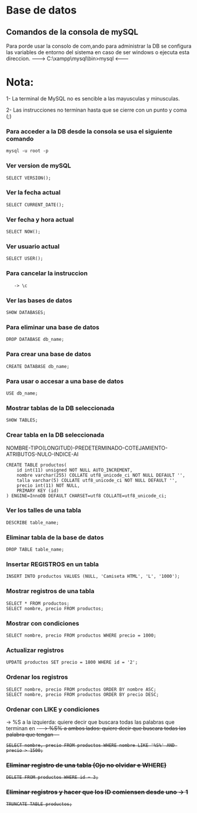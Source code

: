 
# Base de datos
## Comandos de la consola de mySQL

Para porde usar la consolo de com,ando para administrar la DB 
se configura las variables de entorno del sistema en caso de ser windows 
o ejecuta esta direccion.
  ---> C:\xampp\mysql\bin>mysql <---

# Nota: 
  1- La terminal de MySQL no es sencible 
  a las mayusculas y minusculas.

  2- Las instrucciones no terminan hasta que se 
  cierre con un punto y coma (;)

### Para acceder a la DB desde la consola se usa el siguiente comando
~~~
mysql -u root -p
~~~

### Ver version de mySQL
~~~
SELECT VERSION();
~~~

### Ver la fecha actual
~~~
SELECT CURRENT_DATE();
~~~

### Ver fecha y hora actual
~~~
SELECT NOW();
~~~

### Ver usuario actual
~~~
SELECT USER();
~~~

### Para  cancelar la instruccion
~~~
   -> \c
~~~

### Ver las bases de datos
~~~
SHOW DATABASES;
~~~

### Para eliminar una base de datos
~~~
DROP DATABASE db_name;
~~~

### Para crear una base de datos
~~~
CREATE DATABASE db_name;
~~~

### Para usar o accesar a una base de datos
~~~
USE db_name;
~~~

### Mostrar tablas de la DB seleccionada
~~~
SHOW TABLES;
~~~

### Crear tabla en la DB seleccionada

 NOMBRE-TIPO(LONGITUD)-PREDETERMINADO-COTEJAMIENTO-ATRIBUTOS-NULO-INDICE-AI
~~~
CREATE TABLE productos(
    id int(11) unsigned NOT NULL AUTO_INCREMENT,
    nombre varchar(255) COLLATE utf8_unicode_ci NOT NULL DEFAULT '',
    talla varchar(5) COLLATE utf8_unicode_ci NOT NULL DEFAULT '',
    precio int(11) NOT NULL,
    PRIMARY KEY (id)
) ENGINE=InnoDB DEFAULT CHARSET=utf8 COLLATE=utf8_unicode_ci;
~~~

### Ver los talles de una tabla
~~~
DESCRIBE table_name;
~~~

### Eliminar tabla de la base de datos
~~~
DROP TABLE table_name;
~~~

### Insertar REGISTROS en un tabla
~~~
INSERT INTO productos VALUES (NULL, 'Camiseta HTML', 'L', '1000');
~~~

### Mostrar registros de una tabla
~~~
SELECT * FROM productos;
SELECT nombre, precio FROM productos;
~~~

### Mostrar con condiciones
~~~
SELECT nombre, precio FROM productos WHERE precio = 1000;
~~~

### Actualizar registros
~~~
UPDATE productos SET precio = 1800 WHERE id = '2';
~~~

### Ordenar los registros
~~~
SELECT nombre, precio FROM productos ORDER BY nombre ASC;
SELECT nombre, precio FROM productos ORDER BY precio DESC;
~~~

### Ordenar con LIKE y condiciones
-> %S a la izquierda: quiere decir que buscara todas las palabras que terminan en -<S>-
-> %S% a ambos lados: quiere decir que buscara todas las palabra que tengan -<S>-
~~~
SELECT nombre, precio FROM productos WHERE nombre LIKE '%S%' AND precio > 1500;
~~~

### Eliminar registro de una tabla (Ojo no olvidar e WHERE)
~~~
DELETE FROM productos WHERE id = 3;
~~~

### Eliminar registros y hacer que los ID comiensen desde uno -> 1
~~~
TRUNCATE TABLE productos;
~~~